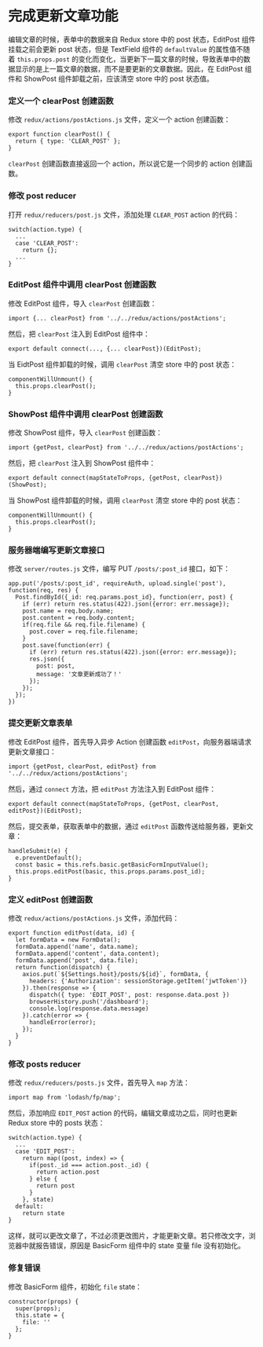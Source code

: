 # 完成更新文章功能

编辑文章的时候，表单中的数据来自 Redux store 中的 post 状态，EditPost 组件挂载之前会更新 post 状态，但是 TextField 组件的 `defaultValue` 的属性值不随着 `this.props.post` 的变化而变化，当更新下一篇文章的时候，导致表单中的数据显示的是上一篇文章的数据，而不是要更新的文章数据。因此，在 EditPost 组件和 ShowPost 组件卸载之前，应该清空 store 中的 post 状态值。

### 定义一个 clearPost 创建函数

修改 `redux/actions/postActions.js` 文件，定义一个 action 创建函数：

```
export function clearPost() {
  return { type: 'CLEAR_POST' };
}
```

`clearPost` 创建函数直接返回一个 action，所以说它是一个同步的 action 创建函数。

### 修改 post reducer

打开 `redux/reducers/post.js` 文件，添加处理 `CLEAR_POST` action 的代码：

```
switch(action.type) {
  ...
  case 'CLEAR_POST':
    return {};
  ...
}
```

### EditPost 组件中调用 clearPost 创建函数

修改 EditPost 组件，导入 `clearPost` 创建函数：

```
import {... clearPost} from '../../redux/actions/postActions';
```

然后，把 `clearPost` 注入到 EditPost 组件中：

```
export default connect(..., {... clearPost})(EditPost);
```

当 EidtPost 组件卸载的时候，调用 `clearPost` 清空 store 中的 post 状态：

```
componentWillUnmount() {
  this.props.clearPost();
}
```

### ShowPost 组件中调用 clearPost 创建函数

修改 ShowPost 组件，导入 `clearPost` 创建函数：

```
import {getPost, clearPost} from '../../redux/actions/postActions';
```

然后，把 `clearPost` 注入到 ShowPost 组件中：

```
export default connect(mapStateToProps, {getPost, clearPost})(ShowPost);
```

当 ShowPost 组件卸载的时候，调用 `clearPost` 清空 store 中的 post 状态：

```
componentWillUnmount() {
  this.props.clearPost();
}
```

### 服务器端编写更新文章接口

修改 `server/routes.js` 文件，编写 PUT `/posts/:post_id` 接口，如下：

```
app.put('/posts/:post_id', requireAuth, upload.single('post'), function(req, res) {
  Post.findById({_id: req.params.post_id}, function(err, post) {
    if (err) return res.status(422).json({error: err.message});
    post.name = req.body.name;
    post.content = req.body.content;
    if(req.file && req.file.filename) {
      post.cover = req.file.filename;
    }
    post.save(function(err) {
      if (err) return res.status(422).json({error: err.message});
      res.json({
        post: post,
        message: '文章更新成功了！'
      });
    });
  });
})
```

### 提交更新文章表单

修改 EditPost 组件，首先导入异步 Action 创建函数 `editPost`，向服务器端请求更新文章接口：

```
import {getPost, clearPost, editPost} from '../../redux/actions/postActions';
```

然后，通过 `connect` 方法，把 `editPost` 方法注入到 EditPost 组件：

```
export default connect(mapStateToProps, {getPost, clearPost, editPost})(EditPost);
```

然后，提交表单，获取表单中的数据，通过 `editPost` 函数传送给服务器，更新文章：

```
handleSubmit(e) {
  e.preventDefault();
  const basic = this.refs.basic.getBasicFormInputValue();
  this.props.editPost(basic, this.props.params.post_id);
}
```

### 定义 editPost 创建函数

修改 `redux/actions/postActions.js` 文件，添加代码：

```
export function editPost(data, id) {
  let formData = new FormData();
  formData.append('name', data.name);
  formData.append('content', data.content);
  formData.append('post', data.file);
  return function(dispatch) {
    axios.put(`${Settings.host}/posts/${id}`, formData, {
      headers: {'Authorization': sessionStorage.getItem('jwtToken')}
    }).then(response => {
      dispatch({ type: 'EDIT_POST', post: response.data.post })
      browserHistory.push('/dashboard');
      console.log(response.data.message)
    }).catch(error => {
      handleError(error);
    });
  }
}
```

### 修改 posts reducer

修改 `redux/reducers/posts.js` 文件，首先导入 `map` 方法：

```
import map from 'lodash/fp/map';
```

然后，添加响应 `EDIT_POST` action 的代码，编辑文章成功之后，同时也更新 Redux store 中的 posts 状态：

```
switch(action.type) {
  ...
  case 'EDIT_POST':
    return map((post, index) => {
      if(post._id === action.post._id) {
        return action.post
      } else {
        return post
      }
    }, state)
  default:
    return state
}
```

这样，就可以更改文章了，不过必须更改图片，才能更新文章。若只修改文字，浏览器中就报告错误，原因是 BasicForm 组件中的 state 变量 file 没有初始化。

### 修复错误

修改 BasicForm 组件，初始化 `file` state：

```
constructor(props) {
  super(props);
  this.state = {
    file: ''
  };
}
```
